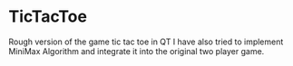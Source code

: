 # TicTacToe
Rough version of the game tic tac toe in QT
I have also tried to implement MiniMax Algorithm and integrate it into the original two player game.
